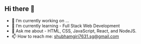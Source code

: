 ## Hi there 👋

- 🔭 I’m currently working on ...
- 🌱 I’m currently learning - Full Stack Web Development
- 💬 Ask me about - HTML, CSS, JavaScript, React, and NodeJS.
- 📫 How to reach me: shubhamgiri7631.sg@gmail.com


